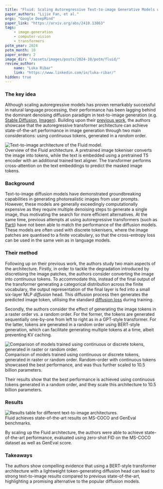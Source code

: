```yaml
---
title: "Fluid: Scaling Autoregressive Text-to-image Generative Models with Continuous Tokens"
paper_authors: "Lijie Fan, et al."
orgs: "Google DeepMind"
paper_link: "https://arxiv.org/abs/2410.13863"
tags:
    - image-generation
    - computer-vision
    - transformers
potm_year: 2024
potm_month: 10
paper_order: 2
image_dir: "/assets/images/posts/2024-10/potm/fluid/"
review_author:
    name: "Luka Ribar"
    link: "https://www.linkedin.com/in/luka-ribar/"
hidden: true
---
```


### The key idea

Although scaling autoregressive models has proven remarkably successful in natural language processing, their performance has been lagging behind the dominant denoising diffusion paradigm in text-to-image generation (e.g. [Stable Diffusion](https://arxiv.org/abs/2403.03206), [Imagen](https://arxiv.org/abs/2408.07009)). Building upon their [previous work](https://arxiv.org/abs/2406.11838), the authors showcase that the autoregressive transformer architecture can achieve state-of-the-art performance in image generation through two main considerations: using *continuous* tokens, generated in a *random* order.

<img src="{{ page.image_dir | append: 'fig1.png' | relative_url }}" class="constrained_img_large" alt="Text-to-image architecture of the Fluid model.">
<figcaption>Overview of the Fluid architecture. A pretrained image tokeniser converts the image into tokens, while the text is embedded using a pretrained T5 encoder with an additional trained text aligner. The transformer performs cross-attention on the text embeddings to predict the masked image tokens.</figcaption>

### Background

Text-to-image diffusion models have demonstrated groundbreaking capabilities in generating photorealistic images from user prompts. However, these models are generally exceedingly computationally expensive as they require multiple denoising steps to generate a single image, thus motivating the search for more efficient alternatives. At the same time, previous attempts at using autoregressive transformers (such as [Parti](https://arxiv.org/abs/2206.10789)) have not been able to match the performance of the diffusion models. These models are often used with discrete tokenisers, where the image patches are quantised to a finite vocabulary, so that the cross-entropy loss can be used in the same vein as in language models.

### Their method

Following up on their previous work, the authors study two main aspects of the architecture. Firstly, in order to tackle the degradation introduced by discretising the image patches, the authors consider converting the image into *continuous* tokens. To accommodate this, instead of the final output of the transformer generating a categorical distribution across the finite vocabulary, the output representation of the final layer is fed into a small six-layer MLP *diffusion* head. This diffusion process then generates the predicted image token, utilising the standard [diffusion loss](https://arxiv.org/abs/2006.11239) during training.

Secondly, the authors consider the effect of generating the image tokens in a raster order vs. a random order. For the former, the tokens are generated sequentially one-by-one from left to right as in a GPT-style transformer. For the latter, tokens are generated in a random order using BERT-style generation, which can facilitate generating multiple tokens at a time, albeit preventing KV caching. 

<img src="{{ page.image_dir | append: 'fig2.png' | relative_url }}" alt="Comparison of models trained using continuous or discrete tokens, generated in raster or random order.">
<figcaption>Comparison of models trained using continuous or discrete tokens, generated in raster or random order. Random-order with continuous tokens showcased the best performance, and was thus further scaled to 10.5 billion parameters.</figcaption>

Their results show that the best performance is achieved using continuous tokens generated in a random order, and they scale this architecture to 10.5 billion parameters.

### Results

<img src="{{ page.image_dir | append: 'fig3.png' | relative_url }}" alt="Results table for different text-to-image architectures.">
<figcaption>Fluid achieves state-of-the-art results on MS-COCO and GenEval benchmarks.</figcaption>

By scaling up the Fluid architecture, the authors were able to achieve state-of-the-art performance, evaluated using zero-shot FID on the MS-COCO dataset as well as GenEval score.

### Takeaways

The authors show compelling evidence that using a BERT-style transformer architecture with a lightweight token-generating diffusion head can lead to strong text-to-image results compared to previous state-of-the-art, highlighting a promising alternative to the popular diffusion models.

